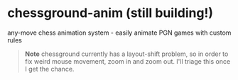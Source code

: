 # chessground-anim (still building!)

any-move chess animation system - easily animate PGN games with custom rules

> **Note** chessground currently has a layout-shift problem, so in order to fix weird mouse movement, zoom in and zoom out. I'll triage this once I get the chance.
